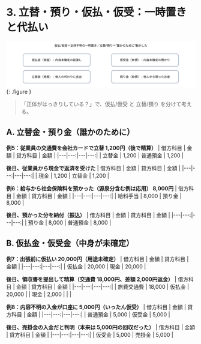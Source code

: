 # 3. 立替・預り・仮払・仮受：一時置きと代払い

![仮払・仮受・立替・預り](../assets/img/ch07/temp_accounts.svg){: .figure }

> 「正体がはっきりしている？」で、仮払/仮受 と 立替/預り を分けて考える。

## A. 立替金・預り金（誰かのために）

**例5：従業員の交通費を会社カードで立替 1,200円（後で精算）**
| 借方科目 | 金額 | 貸方科目 | 金額 |
|---|---:|---|---:|
| 立替金 | 1,200 | 普通預金 | 1,200 |

**後日、従業員から現金で返済を受けた**
| 借方科目 | 金額 | 貸方科目 | 金額 |
|---|---:|---|---:|
| 現金 | 1,200 | 立替金 | 1,200 |

**例6：給与から社会保険料を預かった（源泉分含む例は応用） 8,000円**
| 借方科目 | 金額 | 貸方科目 | 金額 |
|---|---:|---|---:|
| 給料手当 | 8,000 | 預り金 | 8,000 |

**後日、預かった分を納付（振込）**
| 借方科目 | 金額 | 貸方科目 | 金額 |
|---|---:|---|---:|
| 預り金 | 8,000 | 普通預金 | 8,000 |

## B. 仮払金・仮受金（中身が未確定）

**例7：出張前に仮払い 20,000円（用途未確定）**
| 借方科目 | 金額 | 貸方科目 | 金額 |
|---|---:|---|---:|
| 仮払金 | 20,000 | 現金 | 20,000 |

**後日、領収書を提出して精算（交通費 18,000円、差額 2,000円返金）**
| 借方科目 | 金額 | 貸方科目 | 金額 |
|---|---:|---|---:|
| 旅費交通費 | 18,000 | 仮払金 | 20,000 |
| 現金 | 2,000 | | |

**例8：内容不明の入金が口座に 5,000円（いったん仮受）**
| 借方科目 | 金額 | 貸方科目 | 金額 |
|---|---:|---|---:|
| 普通預金 | 5,000 | 仮受金 | 5,000 |

**後日、売掛金の入金だと判明（本来は 5,000円の回収だった）**
| 借方科目 | 金額 | 貸方科目 | 金額 |
|---|---:|---|---:|
| 仮受金 | 5,000 | 売掛金 | 5,000 |
